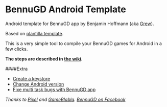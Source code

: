 # BennuGD Android Template
Android template for BennuGD app by Benjamin Hoffmann (aka [Grew](http://www.bennugd.fr/index.php?mod=espace_membre&ac=profil&id=1)).

Based on [plantilla template](http://www.bennugd.org/node/192).

This is a very simple tool to compile your BennuGD games for Android in a few clicks.

**The steps are described in [the wiki](https://github.com/BenUnikal/BennuGD-Android-Template/wiki).**

####Extra

* [Create a keystore](https://github.com/BenUnikal/BennuGD-Android-Template/wiki/Create-a-Keystore)
* [Change Android version](https://github.com/BenUnikal/BennuGD-Android-Template/wiki/Change-android-version)
* [Fixe multi task bugs with BennuGD app](https://github.com/BenUnikal/BennuGD-Android-Template/wiki/BennuGD-idle-trick.)



*Thanks to [Pixel](http://forum.bennugd.org/index.php?action=profile;u=45) and [GameBlabla](http://www.bennugd.fr/index.php?mod=espace_membre&ac=profil&id=137).*
*[BennuGD on Facebook](https://www.facebook.com/pages/BennuGD/170939512928213?fref=ts)*
